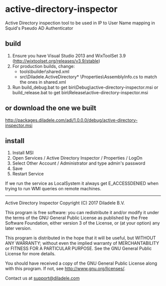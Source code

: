 # active-directory-inspector
Active Directory inspection tool to be used in IP to User Name mapping in Squid's Pseudo AD Authenticator

build
-----

1. Ensure you have Visual Studio 2013 and WixToolSet 3.9 (http://wixtoolset.org/releases/v3.9/stable)
2. For production builds, change:
	- tools\builder\shared.xml 
	- src\Diladele.ActiveDirectory* \Properties\AssemblyInfo.cs to match the ones in shared.xml 
3. Run build_debug.bat to get bin\Debug\active-directory-inspector.msi 
   or build_release.bat to get bin\Release\active-directory-inspector.msi 

or download the one we built
----------------------------

http://packages.diladele.com/adi/1.0.0.0/debug/active-directory-inspector.msi

install
-------

1. Install MSI
2. Open Services / Active Directory Inspector / Properties / LogOn
3. Select Other Account / Administrator and type admin's password
4. Save
5. Restart Service

If we run the service as LocalSystem it always get E_ACCESSDENIED when trying to run WMI queries
on remote machines.


-------------------------------------------------------------------------------
Active Directory Inspector
Copyright (C) 2017 Diladele B.V.

This program is free software: you can redistribute it and/or modify
it under the terms of the GNU General Public License as published by
the Free Software Foundation, either version 3 of the License, or
(at your option) any later version.

This program is distributed in the hope that it will be useful,
but WITHOUT ANY WARRANTY; without even the implied warranty of
MERCHANTABILITY or FITNESS FOR A PARTICULAR PURPOSE.  See the
GNU General Public License for more details.

You should have received a copy of the GNU General Public License
along with this program.  If not, see <http://www.gnu.org/licenses/>.

Contact us at support@diladele.com